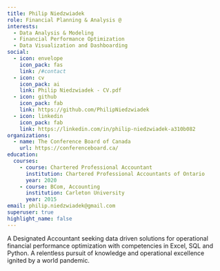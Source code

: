 ```yaml
---
title: Philip Niedzwiadek
role: Financial Planning & Analysis @
interests:
  - Data Analysis & Modeling
  - Financial Performance Optimization
  - Data Visualization and Dashboarding
social:
  - icon: envelope
    icon_pack: fas
    link: /#contact
  - icon: cv
    icon_pack: ai
    link: Philip Niedzwiadek - CV.pdf
  - icon: github
    icon_pack: fab
    link: https://github.com/PhilipNiedzwiadek
  - icon: linkedin
    icon_pack: fab
    link: https://linkedin.com/in/philip-niedzwiadek-a310b082
organizations:
  - name: The Conference Board of Canada
    url: https://conferenceboard.ca/
education:
  courses:
    - course: Chartered Professional Accountant
      institution: Chartered Professional Accountants of Ontario
      year: 2020
    - course: BCom, Accounting
      institution: Carleton University
      year: 2015
email: philip.niedzwiadek@gmail.com
superuser: true
highlight_name: false
---
```


A Designated Accountant seeking data driven solutions for operational financial performance optimization with competencies in Excel, SQL and Python. A relentless pursuit of knowledge and operational excellence ignited by a world pandemic.

